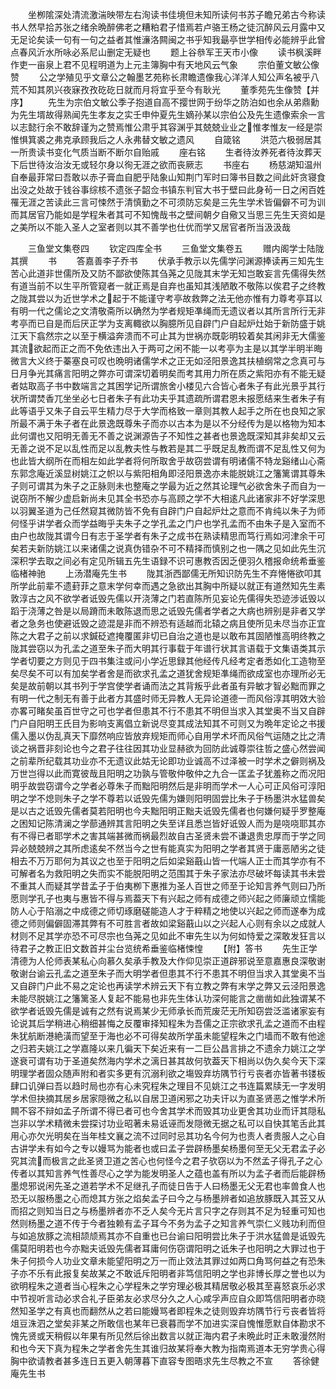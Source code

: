 <!-- { "loadSidebar": true } -->
　　坐栁隂深处清流激湍映带左右洵读书佳境但未知所读何书苏子瞻兄弟古今称读书人然早拾苏张之绪余晩醉佛老之糟粕君子惜焉若卢骆王杨之徒沉醉风云月露中又无足论矣读一句有一句之益者其惟濓洛闗闽之书乎知我朂亭世学相传必能辨乎此曾点春风沂水所咏必系尼山删定无疑也
　　题上谷叅军王天市小像
　　读书枫溪畔作吏一亩泉上君不见程明道为上元主簿胸中有天地风云气象
　　宗伯董文敏公像赞
　　公之学殖见乎文章公之翰墨艺苑称长肃瞻遗像我心洋洋人知公声名被乎八荒不知其夙兴夜寐孜孜矻矻日就而月将宜乎至今有耿光
　　董季苑先生像赞【并序】
　　先生为宗伯文敏公季子抱道自高不撄世网于纷华之防泊如也余从弟鼎勳为先生壻故得熟闻先生孝友之实壬申仲夏先生嫡孙某以宗伯公及先生遗像索余一言以志懿行余不敢辞谨为之赞焉惟公肃乎其容渊乎其兢兢业业之惟孝惟友一经是崇惟惧箕裘之弗克承顾我后之人永弗替文敏之遗风
　　自箴铭
　　洪范六极弱居其一所贵读书变化气质当断不断尔自贻戚
　　座右铭
　　生者待汝养死者待汝葬天下后世待汝治汝无或轻尔身以徇无涯之欲而丧厥志
　　书座右
　　杨慈湖知温州自奉最菲常曰吾敢以赤子膏血自肥乎陆象山知荆门军时曰簿书目数之间此奸贪寝食出没之处故于钱谷事综核不遗张子韶佥书镇东判官大书于壁曰此身茍一日之闲百姓罹无涯之苦读此三言可悚然于清慎勤之不可须防忘矣是三先生学术皆偏僻不可为训而其居官乃能如是学程朱者其可不知愧哉书之壁间朝夕自儆又当思三先生天资如是之美所以不能入圣人之室者则以其不善学也仕优而学又居官者所当汲汲哉






　　三鱼堂文集卷四
　　钦定四库全书
　　三鱼堂文集卷五
　　赠内阁学士陆陇其撰
　　书
　　答嘉善李子乔书
　　伏承手教示以先儒学问渊源捧读再三知先生苦心此道非世儒所及又防不鄙欲使陈其刍荛之见陇其末学无知岂敢妄言先儒得失然有道当前不以生平所管窥者一就正焉是自弃也虽知其浅陋敢不敬陈以俟君子之终教之陇其尝以为近世学术之起于不能谨守考亭故救弊之法无他亦惟有力尊考亭耳以有明一代之儒论之文清敬斋所以确然为学者规矩凖绳而无遗议者以其所言所行无非考亭而已自是而后厌正学为支离輙欲以胸臆所见自辟门户自起炉灶始于新防盛于姚江天下翕然宗之以至于横溢奔溃而不可止其为世祸亦既彰明较着矣其闲非无大儒鉴其流欲起而正之而不免依违出入于两可之闲不能一以考亭为主是以其学半明半晦微言大义终于蓁塞良可叹也晩明诸儒学术之正无如泾阳景逸其扶植纲常之念真可与日月争光其痛言阳明之弊亦可谓深切着明矣而考其用力所在质之紫阳亦有不能无疑者姑取高子书中数端言之其困学记所谓旅舍小楼见六合皆心者朱子有此光景乎其行状所谓焚香兀坐坐必七日者朱子有此功夫乎其遗疏所谓君恩未报愿结来生者朱子有此等语乎又朱子自云平生精力尽于大学而格致一章则其教人起手之所在也良知之家所最不满于朱子者在此景逸既尊朱子而亦以古本为是以不分经传为是以格物为知本此何谓也又阳明无善无不善之说渊源告子不知性之甚者也景逸既深知其非矣却又云无善之说不足以乱性而足以乱教夫性与教若是其二乎既足乱教而谓不足乱性又何为也此皆大纲所在而相左如此学者将何所取舍乎故窃尝谓有明诸儒不特龙谿绪山心斋东郭念庵近溪显树姚江之帜以与紫阳相角即泾阳景逸亦未能脱姚江之籓篱谓其尊朱子则可谓其为朱子之正脉则未也整庵之学最为近之然其论理气必欲舍朱子而自为一说窃所不解少虚启新尚未见其全书恐亦与高顾之学不大相逺凡此诸家非不好学深思以羽翼圣道为己任然窥其微防皆不免有自辟门户自起炉灶之意而不肯纯以朱子为师何怪乎讲学者众而学益晦乎夫朱子之学孔孟之门户也学孔孟而不由朱子是入室而不由户也故陇其谓今日有志于圣学者有朱子之成书在熟读精思而笃行焉如河津余干可矣若夫新防姚江以来诸儒之说真伪错杂不可不精择而慎别之也一隅之见如此先生沉深积学去取之间必有定见所辑五先生语録不识可惠教否因乏便羽久稽报命统希垂鉴临楮神驰
　　上汤潜庵先生书
　　陇其浙西鄙儒无所知识防先生不弃惓惓欲叩其所学此前辈不遗葑菲之意末学何幸而遇之急欲出其胸中所疑以就正有道然知先生素敦淳古之风不欲学者诋毁先儒以开浇薄之门若直陈所见妄论先儒得失恐迹涉诋毁以蹈于浇薄之咎是以局蹐而未敢陈退而思之诋毁先儒者学者之大病也辨别是非者又学者之急务也使避诋毁之迹混是非而不辨恐有适越而北辕之病且使所见未尽当亦正宜陈之大君子之前以求鍼砭遮掩覆匿非切已自治之道也是以敢布其固陋惟高明终教之陇其尝窃以为孔孟之道至朱子而大明其行事载于年谱行状其言语载于文集语类其示学者切要之方则见于四书集注或问小学近思録其他经传凡经考定者悉如化工造物至矣尽矣不可以有加矣学者舍是而欲求孔孟之道犹舍规矩凖绳而欲成室也亦理所必无矣是故前朝以其书列于学宫使学者诵而法之其背叛乎此者虽有异敏才智必黜而罪之有明一代之制无有善于此者方其盛时师无异教人无异论道德一而风俗淳其明效大验亦畧可睹矣虽百世守之可也学者但患其不行不患其不明但当求入其堂奥不当又自辟门户自阳明王氏目为影响支离倡立新说尽变其成法知其不可则又为晩年定论之书援儒入墨以伪乱真天下靡然响应皆放弃规矩而师心自用学术坏而风俗气运随之比之清谈之祸晋非刻论也今之君子往往因其功业显赫欲为回防此诚尊崇往哲之盛心然尝闻之前辈所纪载其功业亦不无遗议此姑无论即功业诚高不过泽被一时学术之僻则祸及万世岂得以此而寛彼哉且阳明之功孰与管敬仲敬仲之九合一匡孟子犹羞称之而况阳明乎故尝窃谓今之学者必尊朱子而黜阳明然后是非明而学术一人心可正风俗可淳阳明之学不熄则朱子之学不尊若以诋毁先儒为嫌则阳明固尝比朱子于杨墨洪水猛兽矣是以古之诋毁先儒者莫若阳明也今夫黜阳明正黜夫诋毁先儒者也何嫌何疑乎罗整庵之困知记陈清澜之学蔀通辨其言阳明之失至详且悉岂皆好诋毁人而为是哓哓耶其亦有不得已者耶学术之害其端甚微而祸最烈故自古圣贤未尝不谦退贵忠厚而于学之同异必兢兢辨之其所虑逺矣不然当今之世有能真实为阳明之学者其贤于庸恶陋劣之徒相去不万万耶何为其议之也至于阳明之后如梁谿蕺山皆一代端人正士而其学亦有不可解者名为救阳明之失而实不能脱阳明之范围其于朱子家法亦尽破坏每读其书未尝不重其人而疑其学昔孟子于伯夷栁下惠推为圣人百世之师至于论知言养气则曰乃所愿则学孔子也夷与惠皆不得与焉葢天下有兴起之师有成德之师兴起之师廉顽立懦能防人心于陷溺之中成德之师切琢磨磋能造人才于粹精之地使以兴起之师而遂奉为成德之师则偏僻固滞其弊有不可胜言者故如梁谿蕺山以之兴起人心则有余以之成就人材则不足其学亦恐不可尽宗也刍荛之见如此不审先生以为何如恃爱之深敢发狂言以待君子之教正旧文数首并尘台览统希垂鉴临楮悚惶
　　【附】答书
　　先生正学清德为人伦师表某私心向慕久矣承手教及大作仰见崇正道辟邪说至意嘉惠良深敬谢敬谢台谕云孔孟之道至朱子而大明学者但患其不行不患其不明但当求入其堂奥不当又自辟门户此不易之定论也再读学术辨云天下有立教之弊有末学之弊又云泾阳景逸未能尽脱姚江之籓篱圣人复起不能易也非先生体认功深何能言之凿凿如此独谓某不欲学者诋毁先儒是诚有之然有说焉某少无师承长而荒废茫无所知窃尝泛滥诸家妄有论说其后学稍进心稍细甚悔之反覆审择知程朱为吾儒之正宗欲求孔孟之道而不由程朱犹航断港絶潢而望至于海也必不可得矣故所学虽未能望程朱之门墙而不敢有他途之归若夫姚江之学嘉隆以来几徧天下矣近来有一二巨公昌言排之不遗余力姚江之学遂衰可谓有功于圣道矣然海内学术之漓日甚其故何欤葢天下相尚以伪久矣今天下深明理学者固众随声附和者实多更有沉溺利欲之塲毁弃坊隅节行亏丧者亦皆著书镂板肆口讥弹曰吾以趋时局也亦有心未究程朱之理目不见姚江之书连篇累牍无一字发明学术但抉摘其居乡居家隠微之私以自居卫道闲邪之功夫讦以为直圣贤恶之惟学术所闗不容不辩如孟子所谓不得已者可也今舍其学术而毁其功业更舍其功业而讦其隠私岂非以学术精微未尝探讨功业昭著未易诋诬而发隠微无据之私可以自快其笔舌此其用心亦欠光明矣在当年桂文襄之流不过同时忌其功名今何为也责人者贵服人之心自古讲学未有如今之专以嫚骂为能者也或曰孟子尝辟杨墨矣杨墨何至无父无君孟子必究其流而极言之此圣贤卫道之苦心也何怪今之君子欤窃以为不然孟子得孔子之心传者以其知言养气性善尽心之学为能发明圣人之蕴也盖有所以为孟子者而后能辟杨墨熄邪说闲先圣之道若学术不足继孔子而徒日告于人曰杨墨无父无君也率兽食人也恐无以服杨墨之心而熄其方张之焰矣孟子曰今之与杨墨辨者如追放豚既入其苙又从而招之则知当日之与杨墨辨者亦不乏人矣今无片言只字之存则其不足为轻重可知也然则杨墨之道不传于今者独赖有孟子耳今不务为孟子之知言养气崇仁义贱功利而但与如追放豚之流相颉颃焉其亦不自重也已台谕曰阳明尝比朱子于洪水猛兽是诋毁先儒莫阳明若也今亦黜夫诋毁先儒者耳庸何伤窃谓阳明之诋朱子也阳明之大罪过也于朱子何损今人功业文章未能望阳明之万一而止效法其罪过如两口角骂何益之有恐朱子亦不乐有此报复矣故某之不敢诋斥阳明者非笃信阳明之学也非博长厚之誉也以为欲明程朱之道者当心程朱之心学程朱之学穷理必极其精居敬必极其至喜怒哀乐必求中节视听言动必求合礼子臣弟友必求尽分久之人心咸孚声应自众即笃信阳明者亦晓然知圣学之有真也而翻然从之若曰能嫚骂者即程朱之徒则毁弃坊隅节行亏丧者皆将俎豆洙泗之堂矣非某之所敢信也某年已衰暮而学不加进实深自愧惟愿默自体勘求不愧先贤或天稍假以年果有所见然后徐出数言以就正海内君子未晩此时正未敢漫然附和也今天下真为程朱之学者舍先生其谁归故某将奉大教为指南焉道本无穷学贵心得胸中欲请教者甚多连日五更入朝薄暮下直容专图晤求先生尽教之不宣
　　答徐健庵先生书
